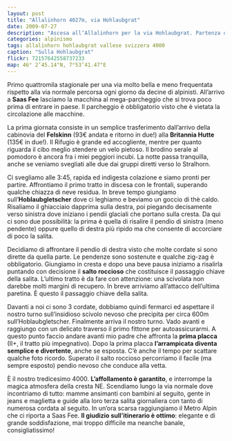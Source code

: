 ```yaml
---
layout: post
title: "Allalinhorn 4027m, via Hohlaubgrat"
date: 2009-07-27
description: "Ascesa all’Allalinhorn per la via Hohlaubgrat. Partenza da Saas Fee e pernottamento alla Britannia Hutte"
categories: alpinismo
tags: allalinhorn hohlaubgrat vallese svizzera 4000
caption: "Sulla Hohlaubgrat"
flickr: 72157642558737233
map: 46° 2’45.14"N, 7°53’41.47"E
---
```


Primo quattromila stagionale per una via molto bella e meno frequentata rispetto alla via normale percorsa ogni giorno da decine di alpinisti. All’arrivo a **Saas Fee** lasciamo la macchina al mega-parcheggio che si trova poco prima di entrare in paese. Il parcheggio è obbligatorio visto che è vietata la circolazione alle macchine.

La prima giornata consiste in un semplice trasferimento dall’arrivo della cabinovia del **Felskinn** (93€ andata e ritorno in due!) alla **Britannia Hutte** (135€ in due!). Il Rifugio è grande ed accogliente, mentre per quanto riguarda il cibo meglio stendere un velo pietoso. Il brodino serale al pomodoro è ancora fra i miei peggiori incubi. La notte passa tranquilla, anche se veniamo svegliati alle due dai gruppi diretti verso lo Stralhorn.

Ci svegliamo alle 3:45, rapida ed indigesta colazione e siamo pronti per partire. Affrontiamo il primo tratto in discesa con le frontali, superando qualche chiazza di neve residua. In breve tempo giungiamo sull’**Hoblaubgletscher** dove ci leghiamo e beviamo un goccio di thè caldo. Risaliamo il ghiacciaio dapprima sulla destra, poi piegando decisamente verso sinistra dove iniziano i pendii glaciali che portano sulla cresta. Da qui ci sono due possibilità: la prima è quella di risalire il pendio di sinistra (meno pendente) oppure quello di destra più ripido ma che consente di accorciare di poco la salita.

Decidiamo di affrontare il pendio di destra visto che molte cordate si sono dirette da quella parte. Le pendenze sono sostenute e qualche zig-zag è obbligatorio. Giungiamo in cresta e dopo una beve pausa iniziamo a risalirla puntando con decisione il **salto roccioso** che costituisce il passaggio chiave della salita. L’ultimo tratto è da fare con attenzione: una scivolata non darebbe molti margini di recupero. In breve arriviamo all’attacco dell’ultima paretina. È questo il passaggio chiave della salita.

Davanti a noi ci sono 3 cordate, dobbiamo quindi fermarci ed aspettare il nostro turno sull’insidioso scivolo nevoso che precipita per circa 600m sull’Hoblaubgletscher. Finalmente arriva il nostro turno. Vado avanti e raggiungo con un delicato traverso il primo fittone per autoassicurarmi. A questo punto faccio andare avanti mio padre che affronta la **prima placca** (II+, il tratto più impegnativo). Dopo la prima placca **l’arrampicata diventa semplice e divertente**, anche se esposta. C’è anche il tempo per scattare qualche foto ricordo. Superato il salto roccioso percorriamo il facile (ma sempre esposto) pendio nevoso che conduce alla vetta.

È il nostro tredicesimo 4000. **L’affollamento è garantito**, e interrompe la magica atmosfera della cresta NE. Scendiamo lungo la via normale dove incontriamo di tutto: mamme ansimanti con bambini al seguito, gente in jeans e maglietta e guide alla loro terza salita giornaliera con tanto di numerosa cordata al seguito. In un’ora scarsa raggiungiamo il Metro Alpin che ci riporta a Saas Fee. **Il giudizio sull’itinerario è ottimo**: elegante e di grande soddisfazione, mai troppo difficile ma neanche banale, consigliatissimo!